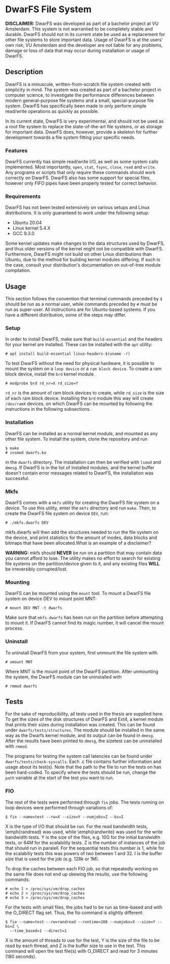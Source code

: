 # DwarFS File System

<b>DISCLAIMER:</b> DwarFS was developed as part of a bachelor project at VU Amsterdam. This system is not warrantied to be completely stable and durable. DwarFS should not in its current state be used as a replacement for other file systems to store important data. Usage of DwarFS is at the users' own risk; VU Amsterdam and the developer are not liable for any problems, damage or loss of data that may occur during installation or usage of DwarFS.

## Description
DwarFS is a minuscule, written-from-scratch file system created with simplicity in mind. The system was created as part of a bachelor project in computer science, to investigate the performance differences between modern general-purpose file systems and a small, special-purpose file system. DwarFS has specifically been made to only perform simple read/write operations as quickly as possible.

In its current state, DwarFS is very experimental, and should not be used as a root file system to replace the state-of-the-art file systems, or as storage for important data. DwarFS does, however, provide a skeleton for further development towards a file system fitting your specific needs.


### Features
DwarFS currently has simple read/write I/O, as well as some system calls implemented. Most importantly, `open`, `stat`, `fsync`, `close`, `read` and `write`. Any programs or scripts that only require these commands should work correctly on DwarFS. DwarFS also has some support for special files, however only FIFO pipes have been properly tested for correct behavior.


### Requirements
DwarFS has not been tested extensively on various setups and Linux distributions. It is only guaranteed to work under the following setup:
* Ubuntu 20.04
* Linux kernel 5.4.X
* GCC 9.3.0

Some kernel updates make changes to the data structures used by DwarFS, and thus older versions of the kernel might not be compatible with DwarFS. Furthermore, DwarFS might not build on other Linux distributions than Ubuntu, due to the method for building kernel modules differing. If such is the case, consult your distribution's documentation on out-of-tree module compilation.

## Usage

This section follows the convention that terminal commands preceded by `$` should be run as a normal user, while commands preceded by `#` must be run as super-user. All instructions are for Ubuntu-based systems. If you have a different distribution, some of the steps may differ.

### Setup

In order to install DwarFS, make sure that `build-essential` and the headers for your kernel are installed. These can be installed with the `apt` utility:
```
# apt install build-essential linux-headers-$(uname -r)
```

To test DwarFS without the need for physical hardware, it is possible to mount the system on a `loop device` or a `ram block device`. To create a ram block device, install the `brd` kernel module.
```
# modprobe brd rd_nr=X rd_size=Y
```
`rd_nr` is the amount of ram block devices to create, while `rd_size` is the size of each ram block device. Installing the `brd` module this way will create `/dev/ramX` devices, on which DwarFS can be mounted by following the instructions in the following subsections.


### Installation
DwarFS can be installed as a normal kernel module, and mounted as any other file system. To install the system, clone the repository and run 
```
$ make
# insmod dwarfs.ko
```
in the `dwarfs` directory. The installation can then be verified with `lsmod` and `dmesg`. If DwarFS is in the list of installed modules, and the kernel buffer doesn't contain error messages related to DwarFS, the installation was successful. 

### Mkfs
DwarFS comes with a `mkfs` utility for creating the DwarFS file system on a device. To use this utility, enter the `mkfs` directory and run `make`. Then, to create the DwarFS file system on device `DEV`, run:
```
# ./mkfs.dwarfs DEV
```

mkfs.dwarfs will then add the structures needed to run the file system on the device, and print statistics for the amount of inodes, data blocks and bitmaps that have been allocated.What is an example of a disclaimer?

<b>WARNING:</b> mkfs should <b>NEVER</b> be run on a partition that may contain data you cannot afford to lose. The utility makes no effort to search for existing file systems on the partition/device given to it, and any existing files <b>WILL</b> be irreversibly corrupted/lost.


### Mounting
DwarFS can be mounted using the `mount` tool. To mount a DwarFS file system on device DEV to mount point MNT:
```
# mount DEV MNT -t dwarfs
```
Make sure that `mkfs.dwarfs` has been run on the partition before attempting to mount it. If DwarFS cannot find its magic number, it will cancel the mount process.


### Uninstall
To uninstall DwarFS from your system, first unmount the file system with
```
# umount MNT
```
Where MNT is the mount point of the DwarFS partition. After unmounting the system, the DwarFS module can be uninstalled with 
```
# rmmod dwarfs
```

## Tests
For the sake of reproducibility, all tests used in the thesis are supplied here. To get the sizes of the disk structures of DwarFS and Ext4, a kernel module that prints their sizes during installation was created. This can be found under `dwarfs/tests/structures`. The module should be installed in the same way as the Dwarfs kernel module, and its output can be found in `dmesg`. After the results have been printed to `dmesg`, the sizetest can be uninstalled with `rmmod`.

The programs for testing the system call latencies can be found under `dwarfs/tests/check-syscalls`. Each .c file contains further information and usage about its test(s). Note that the path to the file to run the tests on has been hard-coded. To specify where the tests should be run, change the `path` variable at the start of the test you want to run.


### FIO
The rest of the tests were performed through `fio` jobs. The tests running on loop devices were performed through variations of:
```
$ fio --name=test --rw=X --size=Y --numjobs=Z --bs=I
```

X is the type of I/O that should be run. For the read bandwidth tests, \emph{randread} was used, while \emph{randwrite} was used for the write bandwidth tests. Y is the size of the files, e.g. 10G for the initial bandwidth tests, or 64M for the scalability tests. Z is the number of instances of the job that should run in paralell. For the sequential tests this number is 1, while for the scalabiliy tests this was powers of two between 1 and 32. I is the buffer size that is used for the job (e.g. 128k or 1M).

To drop the caches between each FIO job, so that repeatedly working on the same file does not end up skewing the results, use the following commands:
```
# echo 1 > /proc/sys/vm/drop_caches
# echo 2 > /proc/sys/vm/drop_caches
# echo 3 > /proc/sys/vm/drop_caches
```

For the tests with small files, the jobs had to be run as time-based and with the O\_DIRECT flag set. Thus, the fio command is slightly different:
```
$ fio --name=test --rw=randread --runtime=180 --numjobs=X --size=Y --bs=Z \
  --time_based=1 --direct=1
```
X is the amount of threads to use for the test, Y is the size of the file to be read by each thread, and Z is the buffer size to use in the test. This command will open the test file(s) with O\_DIRECT and read for 3 minutes (180 seconds).